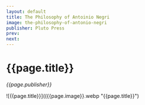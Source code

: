 ```yaml
---
layout: default
title: The Philosophy of Antoinio Negri
image: the-philosophy-of-antonio-negri
publisher: Pluto Press
prev: 
next:
---
```


# {{page.title}}<br />
*{{page.publisher}}*

![{{page.title}}](({{page.image}}.webp "{{page.title}}")